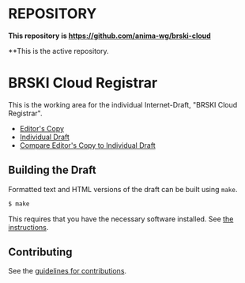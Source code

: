 # REPOSITORY

**This repository is https://github.com/anima-wg/brski-cloud**

**This is the active repository.

# BRSKI Cloud Registrar

This is the working area for the individual Internet-Draft, "BRSKI Cloud Registrar".

* [Editor's Copy](https://upros.github.io/brski-cloud/#go.draft-friel-anima-brski-cloud.html)
* [Individual Draft](https://tools.ietf.org/html/draft-friel-anima-brski-cloud)
* [Compare Editor's Copy to Individual Draft](https://upros.github.io/brski-cloud/#go.draft-friel-anima-brski-cloud.diff)

## Building the Draft

Formatted text and HTML versions of the draft can be built using `make`.

```sh
$ make
```

This requires that you have the necessary software installed.  See
[the instructions](https://github.com/martinthomson/i-d-template/blob/master/doc/SETUP.md).


## Contributing

See the
[guidelines for contributions](https://github.com/upros/brski-cloud/blob/master/CONTRIBUTING.md).
